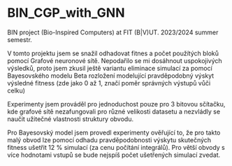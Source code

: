 # BIN_CGP_with_GNN
BIN project (Bio-Inspired Computers) at FIT (B|V)UT. 2023/2024 summer semestr.


V tomto projektu jsem se snažil odhadovat fitnes a počet použítých bloků pomocí Grafové neuronové sítě. Nepodařilo se mi dosáhnout uspokojivých výsledků, proto jsem zkusil ještě variantu eliminace simulací za pomocí Bayesovského modelu Beta rozložení modelující pravděpodobný výskyt výsledné fitness (zde jako 0 až 1, značí poměr správných výstupů vůči celku)

Experimenty jsem prováděl pro jednoduchost pouze pro 3 bitovou sčítačku, kde grafové sítě nezafungovali pro různé velikosti datasetu a nezvládly se naučit užitečné vlastnosti struktury obvodu.

Pro Bayesovský model jsem provedl experimenty ověřující to, že pro takto malý obvod lze pomocí odhadu pravděpodobnosti výskytu skutečných fitness ušetřit 12 % simulací (za cenu počítání integrálů). Pro větší obvody s více hodnotami vstupů se bude nejspíš počet ušetřených simulací zvedat.
